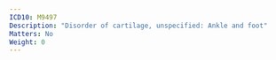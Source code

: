```yaml
---
ICD10: M9497
Description: "Disorder of cartilage, unspecified: Ankle and foot"
Matters: No
Weight: 0
---
```


